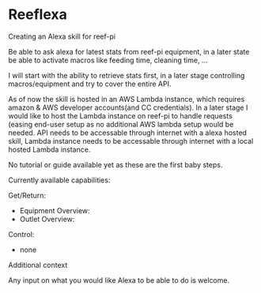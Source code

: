 # Reeflexa

Creating an Alexa skill for reef-pi

Be able to ask alexa for latest stats from reef-pi equipment, in a later state be able to activate macros like feeding time, cleaning time, ...

I will start with the ability to retrieve stats first, in a later stage controlling macros/equipment and try to cover the entire API.

As of now the skill is hosted in an AWS Lambda instance, which requires amazon & AWS developer accounts(and CC credentials).
In a later stage I would like to host the Lambda instance on reef-pi to handle requests (easing end-user setup as no additional AWS lambda setup would be needed. 
API needs to be accessable through internet with a alexa hosted skill, Lambda instance needs to be accessable through internet with a local hosted Lambda instance.

No tutorial or guide available yet as these are the first baby steps.


Currently available capabilities:

Get/Return:
- Equipment Overview: 
- Outlet Overview:

Control:
- none


Additional context

Any input on what you would like Alexa to be able to do is welcome.
